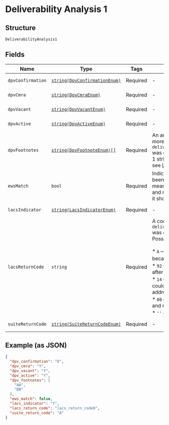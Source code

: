 
# Deliverability Analysis 1

## Structure

`DeliverabilityAnalysis1`

## Fields

| Name | Type | Tags | Description | Getter | Setter |
|  --- | --- | --- | --- | --- | --- |
| `dpvConfirmation` | [`string(DpvConfirmationEnum)`](../../doc/models/dpv-confirmation-enum.md) | Required | - | getDpvConfirmation(): string | setDpvConfirmation(string dpvConfirmation): void |
| `dpvCmra` | [`string(DpvCmraEnum)`](../../doc/models/dpv-cmra-enum.md) | Required | - | getDpvCmra(): string | setDpvCmra(string dpvCmra): void |
| `dpvVacant` | [`string(DpvVacantEnum)`](../../doc/models/dpv-vacant-enum.md) | Required | - | getDpvVacant(): string | setDpvVacant(string dpvVacant): void |
| `dpvActive` | [`string(DpvActiveEnum)`](../../doc/models/dpv-active-enum.md) | Required | - | getDpvActive(): string | setDpvActive(string dpvActive): void |
| `dpvFootnotes` | [`string(DpvFootnoteEnum)[]`](../../doc/models/dpv-footnote-enum.md) | Required | An array of 2-character strings that gives more insight into how `deliverability_analysis[dpv_confirmation]` was determined. Will always include at least 1 string, and can include up to 3. For details, see [US Verification Details](#tag/US-Verification-Types). | getDpvFootnotes(): array | setDpvFootnotes(array dpvFootnotes): void |
| `ewsMatch` | `bool` | Required | Indicates whether or not an address has been flagged in the <a href="https://docs.informatica.com/data-engineering/data-engineering-quality/10-4-0/address-validator-port-reference/postal-carrier-certification-data-ports/early-warning-system-return-code.html" target="_blank">Early Warning System</a>, meaning the address is under development and not yet ready to receive mail. However, it should become available in a few months. | getEwsMatch(): bool | setEwsMatch(bool ewsMatch): void |
| `lacsIndicator` | [`string(LacsIndicatorEnum)`](../../doc/models/lacs-indicator-enum.md) | Required | - | getLacsIndicator(): string | setLacsIndicator(string lacsIndicator): void |
| `lacsReturnCode` | `string` | Required | A code indicating how `deliverability_analysis[lacs_indicator]` was determined.<br>Possible values are:<br><br>* `A` — A new address was produced because a match was found in LACS<sup>Link</sup>.<br>* `92` — A LACS<sup>Link</sup> record was matched after dropping secondary information.<br>* `14` — A match was found in LACS<sup>Link</sup>, but could not be converted to a deliverable address.<br>* `00` — A match was not found in LACS<sup>Link</sup>, and no new address was produced.<br>* `''` — LACS<sup>Link</sup> was not attempted. | getLacsReturnCode(): string | setLacsReturnCode(string lacsReturnCode): void |
| `suiteReturnCode` | [`string(SuiteReturnCodeEnum)`](../../doc/models/suite-return-code-enum.md) | Required | - | getSuiteReturnCode(): string | setSuiteReturnCode(string suiteReturnCode): void |

## Example (as JSON)

```json
{
  "dpv_confirmation": "D",
  "dpv_cmra": "Y",
  "dpv_vacant": "Y",
  "dpv_active": "Y",
  "dpv_footnotes": [
    "AA",
    "BB"
  ],
  "ews_match": false,
  "lacs_indicator": "Y",
  "lacs_return_code": "lacs_return_code0",
  "suite_return_code": "A"
}
```

